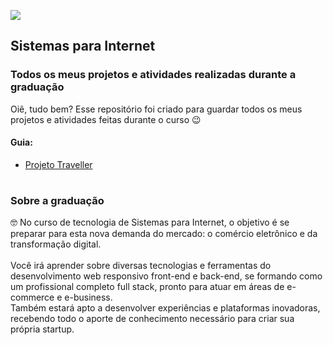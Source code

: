 ![](https://user-images.githubusercontent.com/69727594/159587482-65f5b935-acef-4068-84bb-b3d6e17e5544.png)

## Sistemas para Internet
### Todos os meus projetos e atividades realizadas durante a graduação

Oiê, tudo bem?
Esse repositório foi criado para guardar todos os meus projetos e atividades feitas durante o curso 😉

#### Guia:
- [Projeto Traveller](https://github.com/becabelin/traveller)

#
### Sobre a graduação
🤓 No curso de tecnologia de Sistemas para Internet, o objetivo é se preparar para esta nova demanda do mercado: o comércio eletrônico e da 
transformação digital.  <br><br>Você irá aprender sobre diversas tecnologias e ferramentas do desenvolvimento web responsivo front-end e back-end, se 
formando como um profissional completo full stack, pronto para atuar em áreas de e-commerce e e-business. <br>Também estará apto a desenvolver 
experiências e plataformas inovadoras, recebendo todo o aporte de conhecimento necessário para criar sua própria startup.

